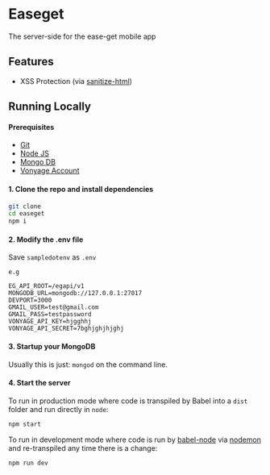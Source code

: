 # Easeget
The server-side for the ease-get mobile app

## Features
* XSS Protection (via [sanitize-html](https://www.npmjs.com/package/sanitize-html))


## Running Locally

#### Prerequisites
* [Git](https://git-scm.com/downloads)
* [Node JS](https://nodejs.org/en/)
* [Mongo DB](https://www.mongodb.com)
* [Vonyage Account](https://www.vonage.com)

#### 1. Clone the repo and install dependencies
```bash
git clone 
cd easeget
npm i
```

#### 2. Modify the .env file
Save `sampledotenv` as `.env` 
```
e.g

EG_API_ROOT=/egapi/v1
MONGODB_URL=mongodb://127.0.0.1:27017
DEVPORT=3000
GMAIL_USER=test@gmail.com
GMAIL_PASS=testpassword
VONYAGE_API_KEY=hjgghhj
VONYAGE_API_SECRET=7bghjghjhjghj

```

#### 3. Startup your MongoDB
Usually this is just: `mongod` on the command line.

#### 4. Start the server
To run in production mode where code is transpiled by Babel into a `dist` folder and run directly in `node`:
```bash
npm start
```

To run in development mode where code is run by [babel-node](https://babeljs.io/docs/en/babel-node) via [nodemon](https://nodemon.io) and re-transpiled any time there is a change:
```bash
npm run dev
```
